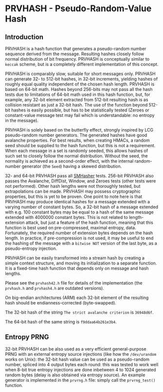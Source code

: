 # PRVHASH - Pseudo-Random-Value Hash #

## Introduction ##

PRVHASH is a hash function that generates a pseudo-random number sequence
derived from the message. Resulting hashes closely follow normal distribution
of bit frequency. PRVHASH is conceptually similar to `keccak` scheme, but is a
completely different implementation of this concept.

PRVHASH is comparably slow, suitable for short messages only. PRVHASH can
generate 32- to 512-bit hashes, in 32-bit increments, yielding hashes of
roughly equal quality independent of the chosen hash length. PRVHASH is based
on 64-bit math. Hashes beyond 256-bits may not pass all the hash tests due to
limitations of 64-bit math used in this hash function, but, for example, any
32-bit element extracted from 512-bit resulting hash is as collision resistant
as just a 32-bit hash. The use of the function beyond 512-bit hashes is easily
possible, but has to be statistically tested (Zeroes or constant-value message
test may fail which is understandable: no entropy in the message).

PRVHASH is solely based on the butterfly effect, strongly inspired by LCG
pseudo-random number generators. The generated hashes have good avalanche
properties. For best results, when creating HMACs, a random seed should be
supplied to the hash function, but this is not a requirement. When each
message in a set is randomly seeded, this allows hashes of such set to closely
follow the normal distribution. Without the seed, the normality is achieved as
a second-order effect, with the internal random-number generator (the `Seed`)
having a skewed distribution.

32- and 64-bit PRVHASH pass all [SMHasher](https://github.com/rurban/smhasher)
tests. 256-bit PRVHASH also passes the Avalanche, DiffDist, Window, and Zeroes
tests (other tests were not performed). Other hash lengths were not
thoroughly tested, but extrapolations can be made. PRVHASH may possess
cryptographic properties, but this is yet to be proven. One point to note here
is that PRVHASH may produce identical hashes for a message extended with a
varying number of constant bytes. So, a 32-bit hash of a message extended with
e.g. 100 constant bytes may be equal to a hash of the same message extended
with 4000000 constant bytes. This is not related to length-extension attack,
but just a feature of the hash function, meaning that this function is best
used on pre-compressed, maximal entropy, data. Fortunately, the required
number of extension bytes depends on the hash length. In practice, if
pre-compression is not used, it may be useful to end the hashing of the
message with a `bitwise NOT` version of the last byte, as a pseudo-entropy
injection.

PRVHASH can be easily transformed into a stream hash by creating a simple
context structure, and moving its initialization to a separate function. It is
a fixed-time hash function that depends only on message and hash lengths.

Please see the `prvhash42.h` file for details of the implementation (the
`prvhash.h` and `prvhash4.h` are outdated versions).

On big-endian architectures (ARM) each 32-bit element of the resulting hash
should be endianness-corrected (byte-swapped).

The 32-bit hash of the string `The strict avalanche criterion` is `36948d6f`.

The 64-bit hash of the same string is `f9ddaa64b261e3b4`.

## Entropy PRNG ##

32-bit PRVHASH can be also used as a very efficient general-purpose PRNG with
an external entropy source injections (like how the `/dev/urandom` works on
Unix): the 32-bit hash value can be used as a pseudo-random number, spliced
into 4 output bytes each round: this was tested to work well when 8-bit true
entropy injections are done inbetween 4 to 1024 generated random bytes (delay
is also obtained via entropy source). An example generator is implemented in
the `prvrng.h` file: simply call the `prvrng_test()` function.
